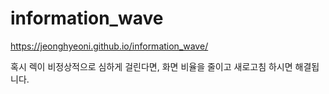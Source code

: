 # information_wave

https://jeonghyeoni.github.io/information_wave/

혹시 렉이 비정상적으로 심하게 걸린다면, 화면 비율을 줄이고 새로고침 하시면 해결됩니다.
